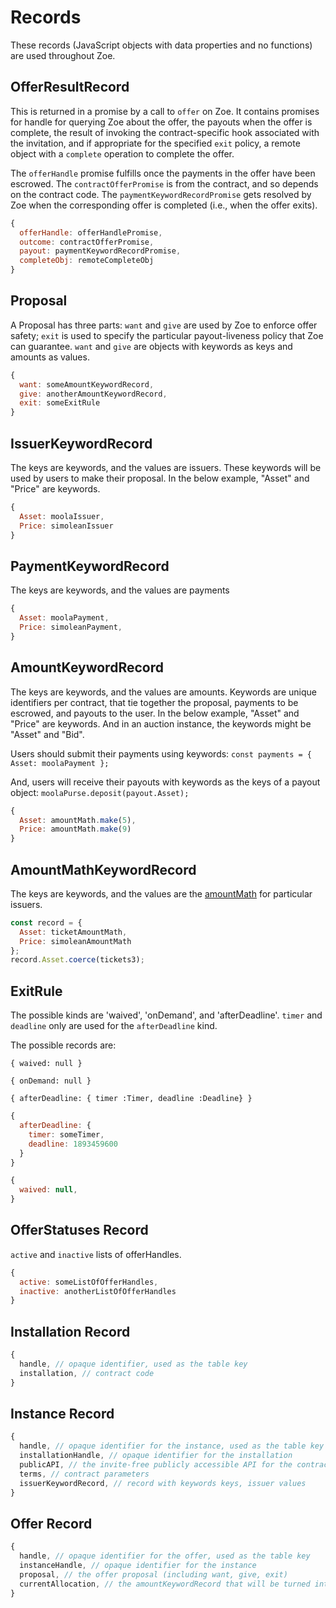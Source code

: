 # Records

<Zoe-Version/>

These records (JavaScript objects with data properties and no
functions) are used throughout Zoe.

## OfferResultRecord

This is returned in a promise by a call to `offer` on Zoe. It contains 
promises for handle for querying Zoe about the offer, the payouts 
when the offer is complete, the result of invoking the contract-specific 
hook associated with the invitation, and if appropriate for the specified
 `exit` policy, a remote object with a `complete` operation to complete the 
 offer.

 The `offerHandle` promise fulfills once the payments in the offer have 
 been escrowed. The `contractOfferPromise` is from the contract, and so
 depends on the contract code. The `paymentKeywordRecordPromise` gets
 resolved by Zoe when the corresponding offer is completed (i.e., 
 when the offer exits).

```js
{
  offerHandle: offerHandlePromise,
  outcome: contractOfferPromise,
  payout: paymentKeywordRecordPromise,
  completeObj: remoteCompleteObj
}
```
 
## Proposal

A Proposal has three parts: `want` and `give` are used
by Zoe to enforce offer safety; `exit` is used to specify
the particular payout-liveness policy that Zoe can guarantee.
`want` and `give` are objects with keywords as keys and amounts
as values. 

```js
{
  want: someAmountKeywordRecord,
  give: anotherAmountKeywordRecord,
  exit: someExitRule
}
```

## IssuerKeywordRecord

The keys are keywords, and the values are issuers. These keywords will
be used by users to make their proposal. In the below example, "Asset"
and "Price" are keywords.

```js
{
  Asset: moolaIssuer,
  Price: simoleanIssuer
}
```

## PaymentKeywordRecord

The keys are keywords, and the values are payments
```js
{
  Asset: moolaPayment,
  Price: simoleanPayment,
}
```

## AmountKeywordRecord

The keys are keywords, and the values are amounts.
Keywords are unique identifiers per contract, that tie together
the proposal, payments to be escrowed, and payouts to the user.
In the below example, "Asset" and "Price" are keywords.
And in an auction instance, the keywords might be "Asset" and "Bid".

Users should submit their payments using keywords: `const payments = { Asset: moolaPayment };`

And, users will receive their payouts with keywords as the keys of a
payout object: `moolaPurse.deposit(payout.Asset);`

```js
{
  Asset: amountMath.make(5),
  Price: amountMath.make(9)
}
```

## AmountMathKeywordRecord

The keys are keywords, and the values are the [amountMath](/ertp/guide/amount-math.html) for
particular issuers.

```js
const record = {
  Asset: ticketAmountMath,
  Price: simoleanAmountMath
};
record.Asset.coerce(tickets3);
```

## ExitRule

The possible kinds are 'waived', 'onDemand', and 'afterDeadline'. `timer` and `deadline` only are used for the `afterDeadline` kind.

The possible records are:

`{ waived: null }`

`{ onDemand: null }`

`{ afterDeadline: { timer :Timer, deadline :Deadline} }`

```js
{
  afterDeadline: {
    timer: someTimer,
    deadline: 1893459600
  }
}

{
  waived: null,
}
```

## OfferStatuses Record

`active` and `inactive` lists of offerHandles.

```js
{
  active: someListOfOfferHandles,
  inactive: anotherListOfOfferHandles
}
```

## Installation Record
```js
{
  handle, // opaque identifier, used as the table key
  installation, // contract code
}
```

## Instance Record

```js
{ 
  handle, // opaque identifier for the instance, used as the table key
  installationHandle, // opaque identifier for the installation
  publicAPI, // the invite-free publicly accessible API for the contract
  terms, // contract parameters
  issuerKeywordRecord, // record with keywords keys, issuer values
}
```

## Offer Record
```js
{ 
  handle, // opaque identifier for the offer, used as the table key
  instanceHandle, // opaque identifier for the instance
  proposal, // the offer proposal (including want, give, exit)
  currentAllocation, // the amountKeywordRecord that will be turned into payouts
}
```
